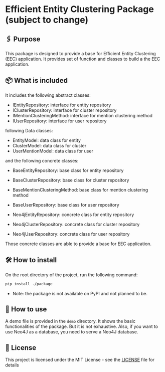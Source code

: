 # Efficient Entity Clustering Package (subject to change)

## 🖇️ Purpose

This package is designed to provide a base for Efficient Entity Clustering (EEC) application. It provides set of function and classes to build a the EEC application.

## 📦 What is included

It includes the following abstract classes:

-   IEntityRepository: interface for entity repository
-   IClusterRepository: interface for cluster repository
-   IMentionClusteringMethod: interface for mention clustering method
-   IUserRepository: interface for user repository

following Data classes:

-   EntityModel: data class for entity
-   ClusterModel: data class for cluster
-   UserMentionModel: data class for user

and the following concrete classes:

-   BaseEntityRepository: base class for entity repository
-   BaseClusterRepository: base class for cluster repository
-   BaseMentionClusteringMethod: base class for mention clustering method
-   BaseUserRepository: base class for user repository

-   Neo4jEntityRepository: concrete class for entity repository
-   Neo4jClusterRepository: concrete class for cluster repository
-   Neo4jUserRepository: concrete class for user repository

Those concrete classes are able to provide a base for EEC application.

## 🛠️ How to install

On the root directory of the project, run the following command:

```bash
pip install ./package
```

-   Note: the package is not available on PyPI and not planned to be.

## 🛫 How to use

A demo file is provided in the `demo` directory. It shows the basic functionalities of the package. But it is not exhaustive.
Also, if you want to use Neo4J as a database, you need to serve a Neo4J database.

## 📝 License

This project is licensed under the MIT License - see the [LICENSE](LICENSE) file for details
